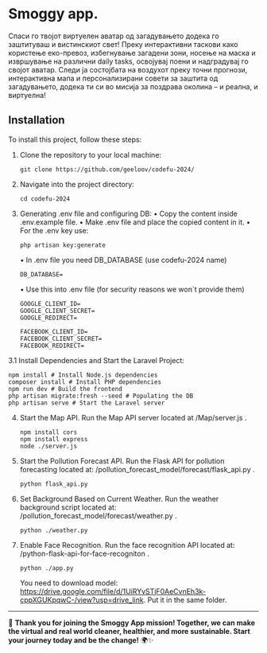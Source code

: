 # Smoggy app.

Спаси го твојот виртуелен аватар од загадувањето додека го заштитуваш и вистинскиот свет! 
Преку интерактивни таскови како користење еко-превоз, избегнување загадени зони, носење на маска и извршување на различни daily tasks, освојувај поени и надградувај го својот аватар. 
Следи ја состојбата на воздухот преку точни прогнози, интерактивна мапа и персонализирани совети за заштита од загадувањето, додека ти си во мисија за поздрава околина – и реална, и виртуелна! 

## Installation

To install this project, follow these steps:

1. Clone the repository to your local machine:
    ```
    git clone https://github.com/geeloov/codefu-2024/  
    ```

2. Navigate into the project directory:
    ```
    cd codefu-2024
    ```

3. Generating .env file and configuring DB:
   • Copy the content inside .env.example file. 
   • Make .env file and place the copied content in it.
   • For the .env key use:
   ```
   php artisan key:generate
   ```
   • In .env file you need DB_DATABASE (use codefu-2024 name)
   ```
   DB_DATABASE= 
   ```
   • Use this into .env file (for security reasons we won`t provide them)
    ```
    GOOGLE_CLIENT_ID=
    GOOGLE_CLIENT_SECRET=
    GOOGLE_REDIRECT=

    FACEBOOK_CLIENT_ID=
    FACEBOOK_CLIENT_SECRET=
    FACEBOOK_REDIRECT=
    
    ```

3.1 Install Dependencies and Start the Laravel Project:


    npm install # Install Node.js dependencies  
    composer install # Install PHP dependencies  
    npm run dev # Build the frontend
    php artisan migrate:fresh --seed # Populating the DB
    php artisan serve # Start the Laravel server 
    


4. Start the Map API. Run the Map API server located at /Map/server.js .
    ```
    npm install cors
    npm install express
    node ./server.js
    ```
    
5. Start the Pollution Forecast API. Run the Flask API for pollution forecasting located at: /pollution_forecast_model/forecast/flask_api.py .
    ```
    python flask_api.py
    ```

6. Set Background Based on Current Weather. Run the weather background script located at:  /pollution_forecast_model/forecast/weather.py .
    ```
    python ./weather.py
    ```

7. Enable Face Recognition. Run the face recognition API located at:  /python-flask-api-for-face-recogniton .
    ```
    python ./app.py
    ```
    You need to download model: https://drive.google.com/file/d/1UiRYvSTjF0AeCvnEh3k-cppXGUKpqwC-/view?usp=drive_link. Put it in the same folder.

---

🌟 **Thank you for joining the Smoggy App mission! Together, we can make the virtual and real world cleaner, healthier, and more sustainable. Start your journey today and be the change!** 🌍✨  


